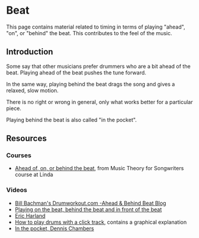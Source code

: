 # Beat

This page contains material related to timing in terms of playing "ahead", "on", or "behind" the beat.
This contributes to the feel of the music.

## Introduction

Some say that other musicians prefer drummers who are a bit ahead of the beat. Playing ahead of the beat pushes the tune forward.

In the same way, playing behind the beat drags the song and gives a relaxed, slow motion. 

There is no right or wrong in general, only what works better for a particular piece.

Playing behind the beat is also called "in the pocket".

## Resources

### Courses

- [Ahead of, on, or behind the beat](https://www.lynda.com/Audio-Music-tutorials/Ahead-behind-beat/544274/595250-4.html), from Music Theory for Songwriters course at Linda

### Videos

- [Bill Bachman's Drumworkout.com -Ahead & Behind Beat Blog](https://www.youtube.com/watch?v=IPuRMdKfjEU)
- [Playing on the beat, behind the beat and in front of the beat](https://www.youtube.com/watch?v=GlcSuJlOwJ0)
- [Eric Harland](https://www.youtube.com/watch?v=1PRsRagfrm0)
- [How to play drums with a click track](https://www.youtube.com/watch?v=w0DtCmh0JI0), contains a graphical explanation
- [In the pocket, Dennis Chambers](https://www.youtube.com/watch?v=6XatoJTuJj4)
